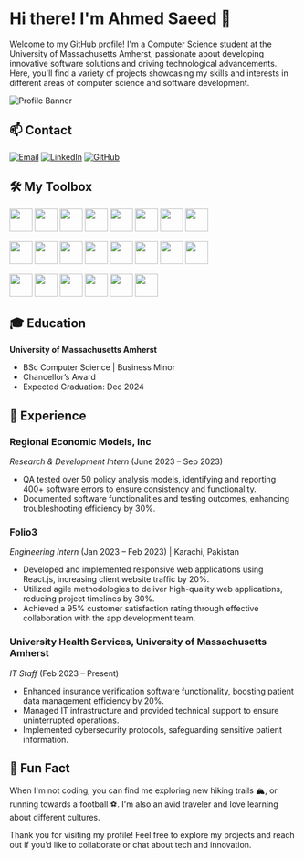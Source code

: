 <!--
**AhmyCodes/AhmyCodes** is a ✨ _special_ ✨ repository because its `README.md` (this file) appears on your GitHub profile.

Here are some ideas to get you started:

- 🔭 I’m currently working on ...
- 🌱 I’m currently learning ...
- 👯 I’m looking to collaborate on ...
- 🤔 I’m looking for help with ...
- 💬 Ask me about ...
- 📫 How to reach me: ...
- 😄 Pronouns: ...
- ⚡ Fun fact: ...
-->

# Hi there! I'm Ahmed Saeed 👋

Welcome to my GitHub profile! I'm a Computer Science student at the University of Massachusetts Amherst, passionate about developing innovative software solutions and driving technological advancements. Here, you'll find a variety of projects showcasing my skills and interests in different areas of computer science and software development.

![Profile Banner](https://via.placeholder.com/1000x300.png?text=Want%20to%20see%20what%20I'm%20building&bgColor=yellow&fg=000000)

## 📫 Contact
[![Email](https://img.shields.io/badge/Email-ff6600?style=for-the-badge&logo=gmail&logoColor=white)](mailto:ahmedsaeed.fps@gmail.com)
[![LinkedIn](https://img.shields.io/badge/LinkedIn-blue?style=for-the-badge&logo=linkedin)](https://www.linkedin.com/in/ahmsae)
[![GitHub](https://img.shields.io/badge/GitHub-181717?style=for-the-badge&logo=github&logoColor=white)](https://github.com/ahmycodes)


## 🛠️ My Toolbox

<p>
  <img src="https://img.shields.io/badge/-Python-3776AB?style=for-the-badge&logo=python&logoColor=white" height="40">
  <img src="https://img.shields.io/badge/-Java-007396?style=for-the-badge&logo=java&logoColor=white" height="40">
  <img src="https://img.shields.io/badge/-JavaScript-F7DF1E?style=for-the-badge&logo=javascript&logoColor=black" height="40">
  <img src="https://img.shields.io/badge/-C++-00599C?style=for-the-badge&logo=cplusplus&logoColor=white" height="40">
  <img src="https://img.shields.io/badge/-SQL-4479A1?style=for-the-badge&logo=postgresql&logoColor=white" height="40">
  <img src="https://img.shields.io/badge/-HTML-E34F26?style=for-the-badge&logo=html5&logoColor=white" height="40">
  <img src="https://img.shields.io/badge/-CSS-1572B6?style=for-the-badge&logo=css3&logoColor=white" height="40">
  <img src="https://img.shields.io/badge/-LaTeX-008080?style=for-the-badge&logo=latex&logoColor=white" height="40">
</p>

<p>
  <img src="https://img.shields.io/badge/-React-61DAFB?style=for-the-badge&logo=react&logoColor=black" height="40">
  <img src="https://img.shields.io/badge/-PyTorch-EE4C2C?style=for-the-badge&logo=pytorch&logoColor=white" height="40">
  <img src="https://img.shields.io/badge/-Next.js-000000?style=for-the-badge&logo=nextdotjs&logoColor=white" height="40">
  <img src="https://img.shields.io/badge/-Node.js-339933?style=for-the-badge&logo=nodedotjs&logoColor=white" height="40">
  <img src="https://img.shields.io/badge/-Express.js-000000?style=for-the-badge&logo=express&logoColor=white" height="40">
  <img src="https://img.shields.io/badge/-Pandas-150458?style=for-the-badge&logo=pandas&logoColor=white" height="40">
  <img src="https://img.shields.io/badge/-NumPy-013243?style=for-the-badge&logo=numpy&logoColor=white" height="40">
  <img src="https://img.shields.io/badge/-Bootstrap-7952B3?style=for-the-badge&logo=bootstrap&logoColor=white" height="40">
</p>

<p>
  <img src="https://img.shields.io/badge/-Git-F05032?style=for-the-badge&logo=git&logoColor=white" height="40">
  <img src="https://img.shields.io/badge/-PyGame-00BFFF?style=for-the-badge&logo=python&logoColor=white" height="40">
  <img src="https://img.shields.io/badge/-Visual%20Basic-5C2D91?style=for-the-badge&logo=visual-studio&logoColor=white" height="40">
  <img src="https://img.shields.io/badge/-Excel-217346?style=for-the-badge&logo=microsoft-excel&logoColor=white" height="40">
  <img src="https://img.shields.io/badge/-Agile-007ACD?style=for-the-badge&logo=agile&logoColor=white" height="40">
  <img src="https://img.shields.io/badge/-Figma-F24E1E?style=for-the-badge&logo=figma&logoColor=white" height="40">

## 🎓 Education

**University of Massachusetts Amherst**
- BSc Computer Science | Business Minor
- Chancellor’s Award
- Expected Graduation: Dec 2024

## 💼 Experience

### Regional Economic Models, Inc
*Research & Development Intern* (June 2023 – Sep 2023)
- QA tested over 50 policy analysis models, identifying and reporting 400+ software errors to ensure consistency and functionality.
- Documented software functionalities and testing outcomes, enhancing troubleshooting efficiency by 30%.

### Folio3
*Engineering Intern* (Jan 2023 – Feb 2023) | Karachi, Pakistan
- Developed and implemented responsive web applications using React.js, increasing client website traffic by 20%.
- Utilized agile methodologies to deliver high-quality web applications, reducing project timelines by 30%.
- Achieved a 95% customer satisfaction rating through effective collaboration with the app development team.

### University Health Services, University of Massachusetts Amherst
*IT Staff* (Feb 2023 – Present)
- Enhanced insurance verification software functionality, boosting patient data management efficiency by 20%.
- Managed IT infrastructure and provided technical support to ensure uninterrupted operations.
- Implemented cybersecurity protocols, safeguarding sensitive patient information.


## 🎉 Fun Fact
When I'm not coding, you can find me exploring new hiking trails 🏔️, or running towards a football ⚽. I'm also an avid traveler and love learning about different cultures.

Thank you for visiting my profile! Feel free to explore my projects and reach out if you’d like to collaborate or chat about tech and innovation.

